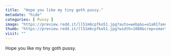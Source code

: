 ```yaml
---
title:  "Hope you like my tiny goth pussy."
metadate: "hide"
categories: [ Pussy ]
image: "https://preview.redd.it/ll51m6cpfko51.jpg?auto=webp&s=a1a817aed82e3c35ed1bafcc7859e9a225538cee"
thumb: "https://preview.redd.it/ll51m6cpfko51.jpg?width=1080&crop=smart&auto=webp&s=b251a2ea7de75a89351dfa326f963beab3dd3bef"
visit: ""
---
```

Hope you like my tiny goth pussy.
